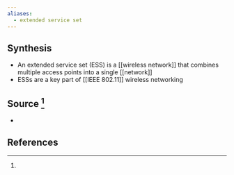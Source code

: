 ```yaml
---
aliases:
  - extended service set
---
```

## Synthesis
- An extended service set (ESS) is a [[wireless network]] that combines multiple access points into a single [[network]]
- ESSs are a key part of [[IEEE 802.11]] wireless networking
## Source [^1]
- 
## References

[^1]:
